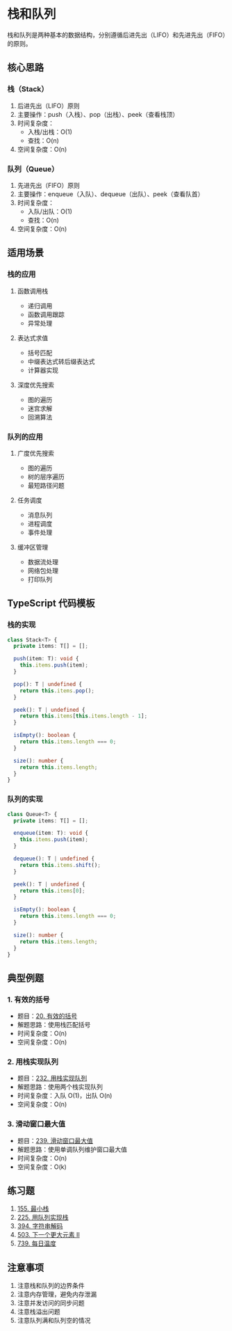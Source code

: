 # 栈和队列

栈和队列是两种基本的数据结构，分别遵循后进先出（LIFO）和先进先出（FIFO）的原则。

## 核心思路

### 栈（Stack）

1. 后进先出（LIFO）原则
2. 主要操作：push（入栈）、pop（出栈）、peek（查看栈顶）
3. 时间复杂度：
   - 入栈/出栈：O(1)
   - 查找：O(n)
4. 空间复杂度：O(n)

### 队列（Queue）

1. 先进先出（FIFO）原则
2. 主要操作：enqueue（入队）、dequeue（出队）、peek（查看队首）
3. 时间复杂度：
   - 入队/出队：O(1)
   - 查找：O(n)
4. 空间复杂度：O(n)

## 适用场景

### 栈的应用

1. 函数调用栈

   - 递归调用
   - 函数调用跟踪
   - 异常处理

2. 表达式求值

   - 括号匹配
   - 中缀表达式转后缀表达式
   - 计算器实现

3. 深度优先搜索
   - 图的遍历
   - 迷宫求解
   - 回溯算法

### 队列的应用

1. 广度优先搜索

   - 图的遍历
   - 树的层序遍历
   - 最短路径问题

2. 任务调度

   - 消息队列
   - 进程调度
   - 事件处理

3. 缓冲区管理
   - 数据流处理
   - 网络包处理
   - 打印队列

## TypeScript 代码模板

### 栈的实现

```typescript
class Stack<T> {
  private items: T[] = [];

  push(item: T): void {
    this.items.push(item);
  }

  pop(): T | undefined {
    return this.items.pop();
  }

  peek(): T | undefined {
    return this.items[this.items.length - 1];
  }

  isEmpty(): boolean {
    return this.items.length === 0;
  }

  size(): number {
    return this.items.length;
  }
}
```

### 队列的实现

```typescript
class Queue<T> {
  private items: T[] = [];

  enqueue(item: T): void {
    this.items.push(item);
  }

  dequeue(): T | undefined {
    return this.items.shift();
  }

  peek(): T | undefined {
    return this.items[0];
  }

  isEmpty(): boolean {
    return this.items.length === 0;
  }

  size(): number {
    return this.items.length;
  }
}
```

## 典型例题

### 1. 有效的括号

- 题目：[20. 有效的括号](https://leetcode.cn/problems/valid-parentheses/)
- 解题思路：使用栈匹配括号
- 时间复杂度：O(n)
- 空间复杂度：O(n)

### 2. 用栈实现队列

- 题目：[232. 用栈实现队列](https://leetcode.cn/problems/implement-queue-using-stacks/)
- 解题思路：使用两个栈实现队列
- 时间复杂度：入队 O(1)，出队 O(n)
- 空间复杂度：O(n)

### 3. 滑动窗口最大值

- 题目：[239. 滑动窗口最大值](https://leetcode.cn/problems/sliding-window-maximum/)
- 解题思路：使用单调队列维护窗口最大值
- 时间复杂度：O(n)
- 空间复杂度：O(k)

## 练习题

1. [155. 最小栈](https://leetcode.cn/problems/min-stack/)
2. [225. 用队列实现栈](https://leetcode.cn/problems/implement-stack-using-queues/)
3. [394. 字符串解码](https://leetcode.cn/problems/decode-string/)
4. [503. 下一个更大元素 II](https://leetcode.cn/problems/next-greater-element-ii/)
5. [739. 每日温度](https://leetcode.cn/problems/daily-temperatures/)

## 注意事项

1. 注意栈和队列的边界条件
2. 注意内存管理，避免内存泄漏
3. 注意并发访问的同步问题
4. 注意栈溢出问题
5. 注意队列满和队列空的情况
